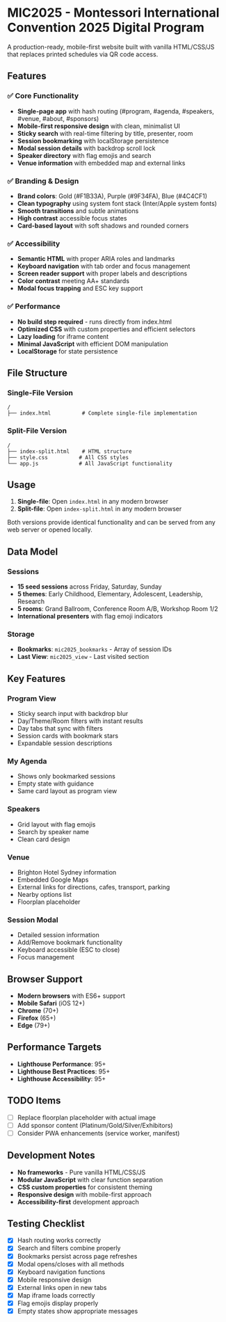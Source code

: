 # MIC2025 - Montessori International Convention 2025 Digital Program

A production-ready, mobile-first website built with vanilla HTML/CSS/JS that replaces printed schedules via QR code access.

## Features

### ✅ Core Functionality
- **Single-page app** with hash routing (#program, #agenda, #speakers, #venue, #about, #sponsors)
- **Mobile-first responsive design** with clean, minimalist UI
- **Sticky search** with real-time filtering by title, presenter, room
- **Session bookmarking** with localStorage persistence
- **Modal session details** with backdrop scroll lock
- **Speaker directory** with flag emojis and search
- **Venue information** with embedded map and external links

### ✅ Branding & Design
- **Brand colors**: Gold (#F1B33A), Purple (#9F34FA), Blue (#4C4CF1)
- **Clean typography** using system font stack (Inter/Apple system fonts)
- **Smooth transitions** and subtle animations
- **High contrast** accessible focus states
- **Card-based layout** with soft shadows and rounded corners

### ✅ Accessibility
- **Semantic HTML** with proper ARIA roles and landmarks
- **Keyboard navigation** with tab order and focus management
- **Screen reader support** with proper labels and descriptions
- **Color contrast** meeting AA+ standards
- **Modal focus trapping** and ESC key support

### ✅ Performance
- **No build step required** - runs directly from index.html
- **Optimized CSS** with custom properties and efficient selectors
- **Lazy loading** for iframe content
- **Minimal JavaScript** with efficient DOM manipulation
- **LocalStorage** for state persistence

## File Structure

### Single-File Version
```
/
├── index.html          # Complete single-file implementation
```

### Split-File Version
```
/
├── index-split.html    # HTML structure
├── style.css          # All CSS styles
└── app.js             # All JavaScript functionality
```

## Usage

1. **Single-file**: Open `index.html` in any modern browser
2. **Split-file**: Open `index-split.html` in any modern browser

Both versions provide identical functionality and can be served from any web server or opened locally.

## Data Model

### Sessions
- **15 seed sessions** across Friday, Saturday, Sunday
- **5 themes**: Early Childhood, Elementary, Adolescent, Leadership, Research
- **5 rooms**: Grand Ballroom, Conference Room A/B, Workshop Room 1/2
- **International presenters** with flag emoji indicators

### Storage
- **Bookmarks**: `mic2025_bookmarks` - Array of session IDs
- **Last View**: `mic2025_view` - Last visited section

## Key Features

### Program View
- Sticky search input with backdrop blur
- Day/Theme/Room filters with instant results
- Day tabs that sync with filters
- Session cards with bookmark stars
- Expandable session descriptions

### My Agenda
- Shows only bookmarked sessions
- Empty state with guidance
- Same card layout as program view

### Speakers
- Grid layout with flag emojis
- Search by speaker name
- Clean card design

### Venue
- Brighton Hotel Sydney information
- Embedded Google Maps
- External links for directions, cafes, transport, parking
- Nearby options list
- Floorplan placeholder

### Session Modal
- Detailed session information
- Add/Remove bookmark functionality
- Keyboard accessible (ESC to close)
- Focus management

## Browser Support

- **Modern browsers** with ES6+ support
- **Mobile Safari** (iOS 12+)
- **Chrome** (70+)
- **Firefox** (65+)
- **Edge** (79+)

## Performance Targets

- **Lighthouse Performance**: 95+
- **Lighthouse Best Practices**: 95+
- **Lighthouse Accessibility**: 95+

## TODO Items

- [ ] Replace floorplan placeholder with actual image
- [ ] Add sponsor content (Platinum/Gold/Silver/Exhibitors)
- [ ] Consider PWA enhancements (service worker, manifest)

## Development Notes

- **No frameworks** - Pure vanilla HTML/CSS/JS
- **Modular JavaScript** with clear function separation
- **CSS custom properties** for consistent theming
- **Responsive design** with mobile-first approach
- **Accessibility-first** development approach

## Testing Checklist

- [x] Hash routing works correctly
- [x] Search and filters combine properly
- [x] Bookmarks persist across page refreshes
- [x] Modal opens/closes with all methods
- [x] Keyboard navigation functions
- [x] Mobile responsive design
- [x] External links open in new tabs
- [x] Map iframe loads correctly
- [x] Flag emojis display properly
- [x] Empty states show appropriate messages
